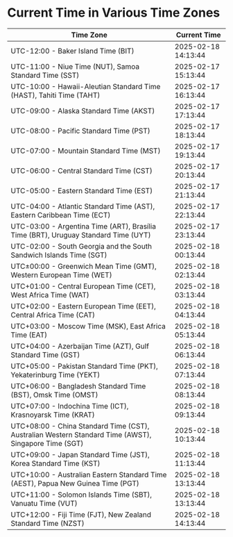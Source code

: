# Current Time in Various Time Zones

| Time Zone | Current Time |
|-----------|--------------|
| UTC-12:00 - Baker Island Time (BIT) | 2025-02-18 14:13:44 |
| UTC-11:00 - Niue Time (NUT), Samoa Standard Time (SST) | 2025-02-17 15:13:44 |
| UTC-10:00 - Hawaii-Aleutian Standard Time (HAST), Tahiti Time (TAHT) | 2025-02-17 16:13:44 |
| UTC-09:00 - Alaska Standard Time (AKST) | 2025-02-17 17:13:44 |
| UTC-08:00 - Pacific Standard Time (PST) | 2025-02-17 18:13:44 |
| UTC-07:00 - Mountain Standard Time (MST) | 2025-02-17 19:13:44 |
| UTC-06:00 - Central Standard Time (CST) | 2025-02-17 20:13:44 |
| UTC-05:00 - Eastern Standard Time (EST) | 2025-02-17 21:13:44 |
| UTC-04:00 - Atlantic Standard Time (AST), Eastern Caribbean Time (ECT) | 2025-02-17 22:13:44 |
| UTC-03:00 - Argentina Time (ART), Brasília Time (BRT), Uruguay Standard Time (UYT) | 2025-02-17 23:13:44 |
| UTC-02:00 - South Georgia and the South Sandwich Islands Time (SGT) | 2025-02-18 00:13:44 |
| UTC±00:00 - Greenwich Mean Time (GMT), Western European Time (WET) | 2025-02-18 02:13:44 |
| UTC+01:00 - Central European Time (CET), West Africa Time (WAT) | 2025-02-18 03:13:44 |
| UTC+02:00 - Eastern European Time (EET), Central Africa Time (CAT) | 2025-02-18 04:13:44 |
| UTC+03:00 - Moscow Time (MSK), East Africa Time (EAT) | 2025-02-18 05:13:44 |
| UTC+04:00 - Azerbaijan Time (AZT), Gulf Standard Time (GST) | 2025-02-18 06:13:44 |
| UTC+05:00 - Pakistan Standard Time (PKT), Yekaterinburg Time (YEKT) | 2025-02-18 07:13:44 |
| UTC+06:00 - Bangladesh Standard Time (BST), Omsk Time (OMST) | 2025-02-18 08:13:44 |
| UTC+07:00 - Indochina Time (ICT), Krasnoyarsk Time (KRAT) | 2025-02-18 09:13:44 |
| UTC+08:00 - China Standard Time (CST), Australian Western Standard Time (AWST), Singapore Time (SGT) | 2025-02-18 10:13:44 |
| UTC+09:00 - Japan Standard Time (JST), Korea Standard Time (KST) | 2025-02-18 11:13:44 |
| UTC+10:00 - Australian Eastern Standard Time (AEST), Papua New Guinea Time (PGT) | 2025-02-18 13:13:44 |
| UTC+11:00 - Solomon Islands Time (SBT), Vanuatu Time (VUT) | 2025-02-18 13:13:44 |
| UTC+12:00 - Fiji Time (FJT), New Zealand Standard Time (NZST) | 2025-02-18 14:13:44 |
